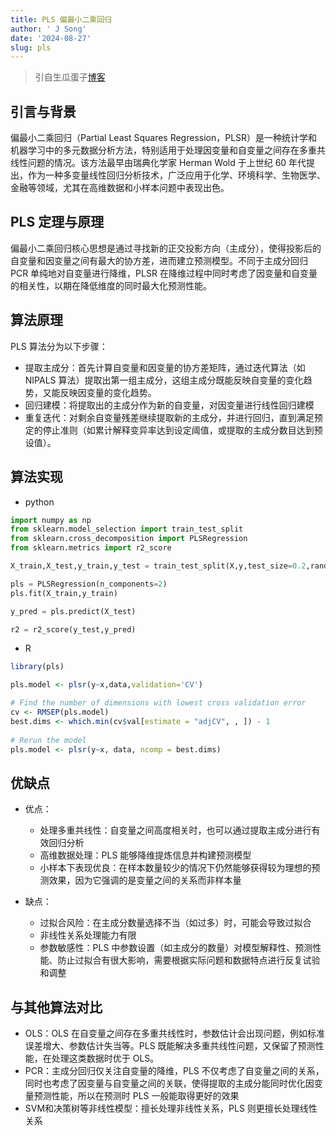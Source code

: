 ```yaml
---
title: PLS 偏最小二乘回归
author: ' J Song'
date: '2024-08-27'
slug: pls
---
```

> 引自生瓜蛋子[博客](https://blog.csdn.net/qq_51320133/article/details/137503042)

## 引言与背景
偏最小二乘回归（Partial Least Squares Regression，PLSR）是一种统计学和机器学习中的多元数据分析方法，特别适用于处理因变量和自变量之间存在多重共线性问题的情况。该方法最早由瑞典化学家 Herman Wold 于上世纪 60 年代提出，作为一种多变量线性回归分析技术，广泛应用于化学、环境科学、生物医学、金融等领域，尤其在高维数据和小样本问题中表现出色。

## PLS 定理与原理
偏最小二乘回归核心思想是通过寻找新的正交投影方向（主成分），使得投影后的自变量和因变量之间有最大的协方差，进而建立预测模型。不同于主成分回归 PCR 单纯地对自变量进行降维，PLSR 在降维过程中同时考虑了因变量和自变量的相关性，以期在降低维度的同时最大化预测性能。

## 算法原理
PLS 算法分为以下步骤：
- 提取主成分：首先计算自变量和因变量的协方差矩阵，通过迭代算法（如 NIPALS 算法）提取出第一组主成分，这组主成分既能反映自变量的变化趋势，又能反映因变量的变化趋势。
- 回归建模：将提取出的主成分作为新的自变量，对因变量进行线性回归建模
- 重复迭代：对剩余自变量残差继续提取新的主成分，并进行回归，直到满足预定的停止准则（如累计解释变异率达到设定阈值，或提取的主成分数目达到预设值）。

## 算法实现
- python
```python
import numpy as np
from sklearn.model_selection import train_test_split
from sklearn.cross_decomposition import PLSRegression
from sklearn.metrics import r2_score

X_train,X_test,y_train,y_test = train_test_split(X,y,test_size=0.2,random_state=42)

pls = PLSRegression(n_components=2)
pls.fit(X_train,y_train)

y_pred = pls.predict(X_test)

r2 = r2_score(y_test,y_pred)
```

- R
```r
library(pls)

pls.model <- plsr(y~x,data,validation='CV')

# Find the number of dimensions with lowest cross validation error
cv <- RMSEP(pls.model)
best.dims <- which.min(cv$val[estimate = "adjCV", , ]) - 1
 
# Rerun the model
pls.model <- plsr(y~x, data, ncomp = best.dims)
```

## 优缺点
- 优点：
  - 处理多重共线性：自变量之间高度相关时，也可以通过提取主成分进行有效回归分析
  - 高维数据处理：PLS 能够降维提炼信息并构建预测模型
  - 小样本下表现优良：在样本数量较少的情况下仍然能够获得较为理想的预测效果，因为它强调的是变量之间的关系而非样本量
  
- 缺点：
  - 过拟合风险：在主成分数量选择不当（如过多）时，可能会导致过拟合
  - 非线性关系处理能力有限
  - 参数敏感性：PLS 中参数设置（如主成分的数量）对模型解释性、预测性能、防止过拟合有很大影响，需要根据实际问题和数据特点进行反复试验和调整
  
  
## 与其他算法对比
- OLS：OLS 在自变量之间存在多重共线性时，参数估计会出现问题，例如标准误差增大、参数估计失当等。PLS 既能解决多重共线性问题，又保留了预测性能，在处理这类数据时优于 OLS。
- PCR：主成分回归仅关注自变量的降维，PLS 不仅考虑了自变量之间的关系，同时也考虑了因变量与自变量之间的关联，使得提取的主成分能同时优化因变量预测性能，所以在预测时 PLS 一般能取得更好的效果
- SVM和决策树等非线性模型：擅长处理非线性关系，PLS 则更擅长处理线性关系

